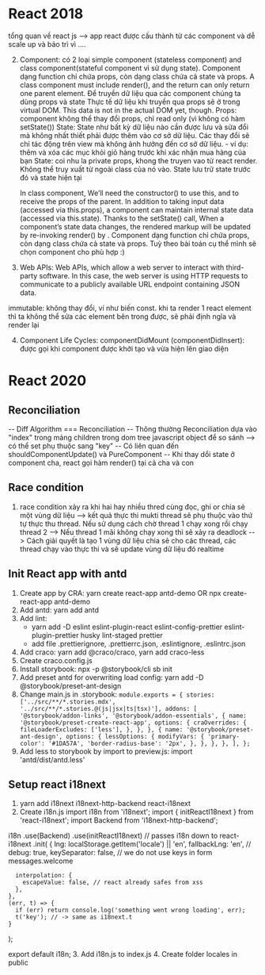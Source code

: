# React 2018
tổng quan về react js --> app react được cấu thành từ các component và dễ scale up và bảo trì vì ....

2. Component: có 2 loại simple component (stateless component) and class component(stateful component vì sử dụng state). Component dạng function chỉ chứa props, còn dạng class chứa cả state và props.
	A class component must include render(), and the return can only return one parent element.
	Để truyền dữ liệu qua các component chúng ta dùng props và state
		Thực tế dữ liệu khi truyền qua props sẽ ở trong virtual DOM. This data is not in the actual DOM yet, though.
		Props: component không thể thay đổi props, chỉ read only (vì không có hàm setState())
		State: State như bất kỳ dữ liệu nào cần được lưu và  sửa đổi mà không nhất thiết phải được thêm vào cơ sở dữ liệu. Các thay đổi sẽ chỉ tác động trên view mà không ảnh hưởng đến cơ sở dữ liệu.
			- ví dụ: thêm và xóa các mục khỏi giỏ hàng trước khi xác nhận mua hàng của bạn
		State: coi nhu la private props, khong the truyen vao từ react render. Không thể truy xuất từ ngoài class của nó vào. State lưu trữ state trước đó và state hiện tại
	
	In class component, We’ll need the constructor() to use this, and to receive the props of the parent.
	In addition to taking input data (accessed via this.props), a component can maintain internal state data (accessed via this.state). Thanks to the setState() call, When a component’s state data changes, the rendered markup will be updated by re-invoking render() by .
	Component dạng function chỉ chứa props, còn dạng class chứa cả state và props. Tuỳ theo bài toán cụ thể mình sẽ chọn component cho phù hợp :)

3. Web APIs: 
	Web APIs, which allow a web server to interact with third-party software. 
In this case, the web server is using HTTP requests to communicate to a publicly available URL endpoint containing JSON data.

immutable: không thay đổi, ví như biến const. khi ta render 1 react element thì ta không thể sửa các element bên trong được, sẽ phải định ngĩa và render lại

4. Component Life Cycles:
	componentDidMount (componentDidInsert): được gọi khi component được khởi tạo và vừa hiện lên giao diện
		
# React 2020
## Reconciliation
-- Diff Algorithm === Reconciliation
-- Thông thường Reconciliation dựa vào "index" trong mảng children trong dom tree javascript object để so sánh --> có thể set phụ thuộc sang "key" -- Có liên quan đến shouldComponentUpdate() và PureComponent
-- Khi thay dổi state ở component cha, react gọi hàm render() tại cả cha và con
## Race condition
1. race condition xảy ra khi hai hay nhiều thred cùng đọc, ghi or chia sẻ một vùng dữ liệu 
--> kết quả thực thi mukti thread sẽ phụ thuộc vào thứ tự thực thu thread. Nếu sử dụng cách chờ thread 1 chạy xong rồi chạy thread 2 
--> Nếu thread 1 mãi không chạy xong thì sẽ xảy ra deadlock 
--> Cách giải quyết là tạo 1 vùng dữ liệu chia sẻ cho các thread, các thread chạy vào thực thi và sẽ update vùng dữ liệu đó realtime
## Init React app with antd
1. Create app by CRA: yarn create react-app antd-demo OR npx create-react-app antd-demo
2. Add antd: yarn add antd
3. Add lint: 
    - yarn add -D eslint eslint-plugin-react eslint-config-prettier eslint-plugin-prettier husky lint-staged prettier
    - add file .prettierignore, .prettierrc.json, .eslintignore, .eslintrc.json
3. Add craco: yarn add @craco/craco, yarn add craco-less
4. Create craco.config.js
5. Install storybook: npx -p @storybook/cli sb init
6. Add preset antd for overwriting load config: yarn add -D @storybook/preset-ant-design
7. Change main.js in .storybook: 
      `
      module.exports = {
        stories: ['../src/**/*.stories.mdx', '../src/**/*.stories.@(js|jsx|ts|tsx)'],
        addons: [
          '@storybook/addon-links',
          '@storybook/addon-essentials',
          {
            name: '@storybook/preset-create-react-app',
            options: {
              craOverrides: {
                fileLoaderExcludes: ['less'],
              },
            },
          },
          {
            name: '@storybook/preset-ant-design',
            options: {
              lessOptions: {
                modifyVars: {
                  'primary-color': '#1DA57A',
                  'border-radius-base': '2px',
                },
              },
            },
          },
        ],
      };
      `
8. Add less to storybook by import to preview.js: import 'antd/dist/antd.less'
## Setup react i18next
1. yarn add i18next i18next-http-backend react-i18next
2. Create i18n.js
import i18n from 'i18next';
import { initReactI18next } from 'react-i18next';
import Backend from 'i18next-http-backend';

i18n
  .use(Backend)
  .use(initReactI18next) // passes i18n down to react-i18next
  .init(
    {
      lng: localStorage.getItem('locale') || 'en',
      fallbackLng: 'en',
      // debug: true,
      keySeparator: false, // we do not use keys in form messages.welcome

      interpolation: {
        escapeValue: false, // react already safes from xss
      },
    },
    (err, t) => {
      if (err) return console.log('something went wrong loading', err);
      t('key'); // -> same as i18next.t
    }
  );

export default i18n;
3. Add i18n.js to index.js
4. Create folder locales in public
